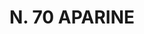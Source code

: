 ---
title: "N. 70 APARINE"
plant-name: "N. 70"
plant-number: "070"
plant-img1: "/assets/img/plant070_verso.jpg"
plant-img2: "/assets/img/plant070.jpg"
plant-xml: "/assets/xml/plant070.xml"
plant-title: "N. 70 APARINE"
plant-taxon-link: ""
plant-taxon-content: ""
layout: single-xml
---